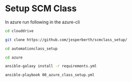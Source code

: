 # Setup SCM Class

In azure run following in the azure-cli

```bash
cd clouddrive

git clone https://github.com/jesperberth/scmclass_setup/

cd automationclass_setup

cd azure

ansible-galaxy install -r requirements.yml

ansible-playbook 00_azure_class_setup.yml
```
